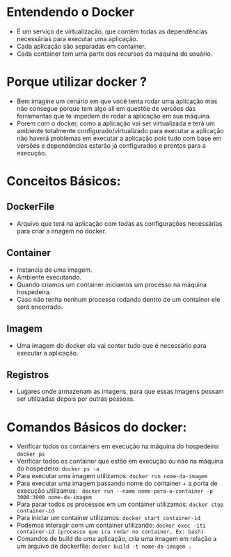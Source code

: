 # Entendendo o Docker
- É um serviço de virtualização, que contém todas as dependências necessárias para executar uma aplicação.
- Cada aplicação são separadas em container.
- Cada container tem uma parte dos recursos da máquina do usuário.

# Porque utilizar docker ?
- Bem imagine um cenário em que você tenta rodar uma aplicação mas não consegue porque tem algo ali em questõe de versões das ferramentas que te impedem de rodar a aplicação em sua máquina. 
- Porem com o docker, como a aplicação vai ser virtualizada e terá um ambiente totalmente configurado/virtualizado para executar a aplicação não haverá  problemas em executar a aplicação pois tudo com base em versões e dependências estarão já configurados e prontos para a execução.

# Conceitos Básicos:
## DockerFile
- Arquivo que terá na aplicação com todas as configurações necessárias para criar a imagem no docker.

## Container
- Instancia de uma imagem.
- Ambiente executando.
- Quando criamos um container iniciamos um processo na máquina hospedeira.
- Caso não tenha nenhum processo rodando dentro de um container ele será encerrado.

## Imagem
- Uma imagem do docker ela vai conter tudo que é necessário para executar a aplicação.

## Registros
- Lugares onde armazenam as imagens, para que essas imagens possam ser utilizadas depois por outras pessoas.


# Comandos Básicos do docker:
- Verificar todos os containers em execução na máquina do hospedeiro:
` docker ps `
- Verificar todos os container que estão em execução ou não na máquina do hospedeiro:
` docker ps -a `
- Para executar uma imagem utilizamos:
` docker run nome-da-imagem `
- Para executar uma imagem passando nome do container + a porta de execução utilizamos:
` docker run --name nome-para-o-container -p 3000:3000 nome-da-imagem`
- Para parar todos os processos em um container utilizamos:
` docker stop container-id `
- Para iniciar um container utilizamos:
` docker start container-id `
- Podemos interagir com um container utilizando:
` docker exec -iti container-id (processo que ira rodar no container, Ex: bash) `
- Comandos de build de uma aplicação, cria uma imagem em relação a um arquivo de dockerfile:
` docker build -t nome-da-imagem . `

